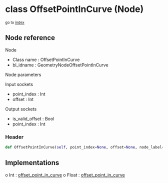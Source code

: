 # class OffsetPointInCurve (Node)

<sub>go to [index](/docs/index.md)</sub>

## Node reference

Node
 - Class name : OffsetPointInCurve
 - bl_idname : GeometryNodeOffsetPointInCurve

Node parameters

Input sockets
 - point_index : Int
 - offset : Int

Output sockets
 - is_valid_offset : Bool
 - point_index : Int

### Header

``` python
def OffsetPointInCurve(self, point_index=None, offset=None, node_label=None, node_color=None):
```

## Implementations

o Int : [offset_point_in_curve](#offset_point_in_curve) 
o Float : [offset_point_in_curve](#offset_point_in_curve) 

